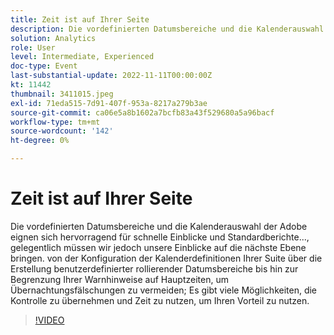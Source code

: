 ```yaml
---
title: Zeit ist auf Ihrer Seite
description: Die vordefinierten Datumsbereiche und die Kalenderauswahl der Adobe eignen sich hervorragend für schnelle Einblicke und Standardberichte..., gelegentlich müssen wir jedoch unsere Einblicke auf die nächste Ebene bringen. von der Konfiguration der Kalenderdefinitionen Ihrer Suite über die Erstellung benutzerdefinierter rollierender Datumsbereiche bis hin zur Begrenzung Ihrer Warnhinweise auf Hauptzeiten, um Übernachtungsfälschungen zu vermeiden; Es gibt viele Möglichkeiten, die Kontrolle zu übernehmen und Zeit zu nutzen, um Ihren Vorteil zu nutzen.
solution: Analytics
role: User
level: Intermediate, Experienced
doc-type: Event
last-substantial-update: 2022-11-11T00:00:00Z
kt: 11442
thumbnail: 3411015.jpeg
exl-id: 71eda515-7d91-407f-953a-8217a279b3ae
source-git-commit: ca06e5a8b1602a7bcfb83a43f529680a5a96bacf
workflow-type: tm+mt
source-wordcount: '142'
ht-degree: 0%

---
```


# Zeit ist auf Ihrer Seite

Die vordefinierten Datumsbereiche und die Kalenderauswahl der Adobe eignen sich hervorragend für schnelle Einblicke und Standardberichte..., gelegentlich müssen wir jedoch unsere Einblicke auf die nächste Ebene bringen. von der Konfiguration der Kalenderdefinitionen Ihrer Suite über die Erstellung benutzerdefinierter rollierender Datumsbereiche bis hin zur Begrenzung Ihrer Warnhinweise auf Hauptzeiten, um Übernachtungsfälschungen zu vermeiden; Es gibt viele Möglichkeiten, die Kontrolle zu übernehmen und Zeit zu nutzen, um Ihren Vorteil zu nutzen.

>[!VIDEO](https://video.tv.adobe.com/v/3411015/?quality=12&learn=on)
